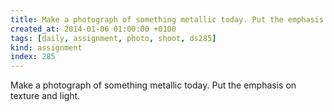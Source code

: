 ```yaml
---
title: Make a photograph of something metallic today. Put the emphasis on texture and light.
created_at: 2014-01-06 01:00:00 +0100
tags: [daily, assignment, photo, shoot, ds285]
kind: assignment
index: 285
---
```


Make a photograph of something metallic today. Put the emphasis on texture and light.
